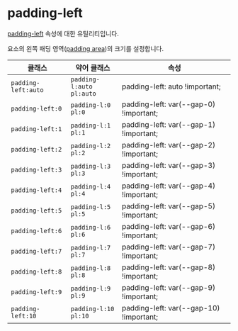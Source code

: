 # padding-left

[padding-left](https://developer.mozilla.org/en-US/docs/Web/CSS/padding-left) 속성에 대한 유틸리티입니다.

요소의 왼쪽 패딩 영역([padding area](https://developer.mozilla.org/en-US/docs/Web/CSS/CSS_box_model/Introduction_to_the_CSS_box_model#padding_area))의 크기를 설정합니다.

<table>
  <thead>
    <tr>
      <th scope="col">클래스</th>
      <th scope="col">약어 클래스</th>
      <th scope="col">속성</th>
    </tr>
  </thead>
  <tbody>
  <tr>
  <td><code>padding-left:auto</code></td>
  <td><code>padding-l:auto</code><br><code>pl:auto</code></td>
  <td><span class="code">padding-left: auto !important;</span></td>
</tr>
<tr>
  <td><code>padding-left:0</code></td>
  <td><code>padding-l:0</code><br><code>pl:0</code></td>
  <td><span class="code">padding-left: var(--gap-0) !important;</span></td>
</tr>
<tr>
  <td><code>padding-left:1</code></td>
  <td><code>padding-l:1</code><br><code>pl:1</code></td>
  <td><span class="code">padding-left: var(--gap-1) !important;</span></td>
</tr>
<tr>
  <td><code>padding-left:2</code></td>
  <td><code>padding-l:2</code><br><code>pl:2</code></td>
  <td><span class="code">padding-left: var(--gap-2) !important;</span></td>
</tr>
<tr>
  <td><code>padding-left:3</code></td>
  <td><code>padding-l:3</code><br><code>pl:3</code></td>
  <td><span class="code">padding-left: var(--gap-3) !important;</span></td>
</tr>
<tr>
  <td><code>padding-left:4</code></td>
  <td><code>padding-l:4</code><br><code>pl:4</code></td>
  <td><span class="code">padding-left: var(--gap-4) !important;</span></td>
</tr>
<tr>
  <td><code>padding-left:5</code></td>
  <td><code>padding-l:5</code><br><code>pl:5</code></td>
  <td><span class="code">padding-left: var(--gap-5) !important;</span></td>
</tr>
<tr>
  <td><code>padding-left:6</code></td>
  <td><code>padding-l:6</code><br><code>pl:6</code></td>
  <td><span class="code">padding-left: var(--gap-6) !important;</span></td>
</tr>
<tr>
  <td><code>padding-left:7</code></td>
  <td><code>padding-l:7</code><br><code>pl:7</code></td>
  <td><span class="code">padding-left: var(--gap-7) !important;</span></td>
</tr>
<tr>
  <td><code>padding-left:8</code></td>
  <td><code>padding-l:8</code><br><code>pl:8</code></td>
  <td><span class="code">padding-left: var(--gap-8) !important;</span></td>
</tr>
<tr>
  <td><code>padding-left:9</code></td>
  <td><code>padding-l:9</code><br><code>pl:9</code></td>
  <td><span class="code">padding-left: var(--gap-9) !important;</span></td>
</tr>
<tr>
  <td><code>padding-left:10</code></td>
  <td><code>padding-l:10</code><br><code>pl:10</code></td>
  <td><span class="code">padding-left: var(--gap-10) !important;</span></td>
</tr>

  </tbody>

</table>
